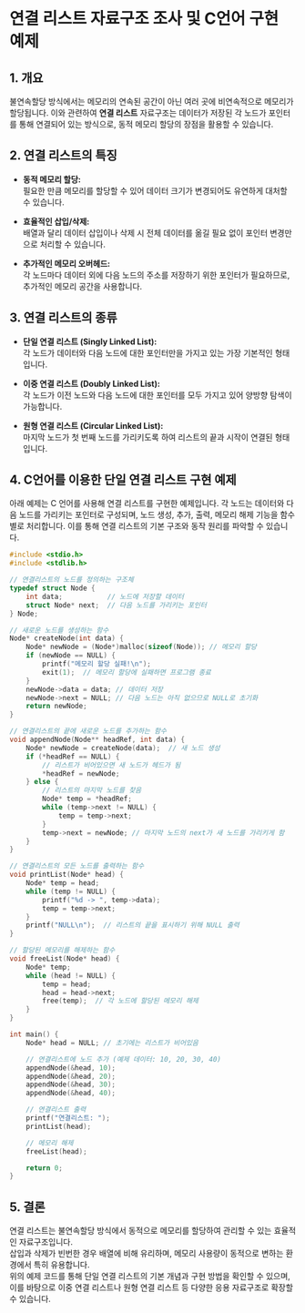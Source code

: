 # 연결 리스트 자료구조 조사 및 C언어 구현 예제

## 1. 개요
불연속할당 방식에서는 메모리의 연속된 공간이 아닌 여러 곳에 비연속적으로 메모리가 할당됩니다. 이와 관련하여 **연결 리스트** 자료구조는 데이터가 저장된 각 노드가 포인터를 통해 연결되어 있는 방식으로, 동적 메모리 할당의 장점을 활용할 수 있습니다.

## 2. 연결 리스트의 특징
- **동적 메모리 할당:**  
  필요한 만큼 메모리를 할당할 수 있어 데이터 크기가 변경되어도 유연하게 대처할 수 있습니다.
  
- **효율적인 삽입/삭제:**  
  배열과 달리 데이터 삽입이나 삭제 시 전체 데이터를 옮길 필요 없이 포인터 변경만으로 처리할 수 있습니다.
  
- **추가적인 메모리 오버헤드:**  
  각 노드마다 데이터 외에 다음 노드의 주소를 저장하기 위한 포인터가 필요하므로, 추가적인 메모리 공간을 사용합니다.

## 3. 연결 리스트의 종류
- **단일 연결 리스트 (Singly Linked List):**  
  각 노드가 데이터와 다음 노드에 대한 포인터만을 가지고 있는 가장 기본적인 형태입니다.
  
- **이중 연결 리스트 (Doubly Linked List):**  
  각 노드가 이전 노드와 다음 노드에 대한 포인터를 모두 가지고 있어 양방향 탐색이 가능합니다.
  
- **원형 연결 리스트 (Circular Linked List):**  
  마지막 노드가 첫 번째 노드를 가리키도록 하여 리스트의 끝과 시작이 연결된 형태입니다.

## 4. C언어를 이용한 단일 연결 리스트 구현 예제
아래 예제는 C 언어를 사용해 연결 리스트를 구현한 예제입니다. 각 노드는 데이터와 다음 노드를 가리키는 포인터로 구성되며, 노드 생성, 추가, 출력, 메모리 해제 기능을 함수별로 처리합니다. 이를 통해 연결 리스트의 기본 구조와 동작 원리를 파악할 수 있습니다.
```c
#include <stdio.h>
#include <stdlib.h>

// 연결리스트의 노드를 정의하는 구조체
typedef struct Node {
    int data;           // 노드에 저장할 데이터
    struct Node* next;  // 다음 노드를 가리키는 포인터
} Node;

// 새로운 노드를 생성하는 함수
Node* createNode(int data) {
    Node* newNode = (Node*)malloc(sizeof(Node)); // 메모리 할당
    if (newNode == NULL) {
        printf("메모리 할당 실패!\n");
        exit(1);  // 메모리 할당에 실패하면 프로그램 종료
    }
    newNode->data = data; // 데이터 저장
    newNode->next = NULL; // 다음 노드는 아직 없으므로 NULL로 초기화
    return newNode;
}

// 연결리스트의 끝에 새로운 노드를 추가하는 함수
void appendNode(Node** headRef, int data) {
    Node* newNode = createNode(data);  // 새 노드 생성
    if (*headRef == NULL) {
        // 리스트가 비어있으면 새 노드가 헤드가 됨
        *headRef = newNode;
    } else {
        // 리스트의 마지막 노드를 찾음
        Node* temp = *headRef;
        while (temp->next != NULL) {
            temp = temp->next;
        }
        temp->next = newNode; // 마지막 노드의 next가 새 노드를 가리키게 함
    }
}

// 연결리스트의 모든 노드를 출력하는 함수
void printList(Node* head) {
    Node* temp = head;
    while (temp != NULL) {
        printf("%d -> ", temp->data);
        temp = temp->next;
    }
    printf("NULL\n");  // 리스트의 끝을 표시하기 위해 NULL 출력
}

// 할당된 메모리를 해제하는 함수
void freeList(Node* head) {
    Node* temp;
    while (head != NULL) {
        temp = head;
        head = head->next;
        free(temp);  // 각 노드에 할당된 메모리 해제
    }
}

int main() {
    Node* head = NULL; // 초기에는 리스트가 비어있음

    // 연결리스트에 노드 추가 (예제 데이터: 10, 20, 30, 40)
    appendNode(&head, 10);
    appendNode(&head, 20);
    appendNode(&head, 30);
    appendNode(&head, 40);

    // 연결리스트 출력
    printf("연결리스트: ");
    printList(head);

    // 메모리 해제
    freeList(head);

    return 0;
}
```

## 5. 결론
연결 리스트는 불연속할당 방식에서 동적으로 메모리를 할당하여 관리할 수 있는 효율적인 자료구조입니다.  
삽입과 삭제가 빈번한 경우 배열에 비해 유리하며, 메모리 사용량이 동적으로 변하는 환경에서 특히 유용합니다.  
위의 예제 코드를 통해 단일 연결 리스트의 기본 개념과 구현 방법을 확인할 수 있으며, 이를 바탕으로 이중 연결 리스트나 원형 연결 리스트 등 다양한 응용 자료구조로 확장할 수 있습니다.
